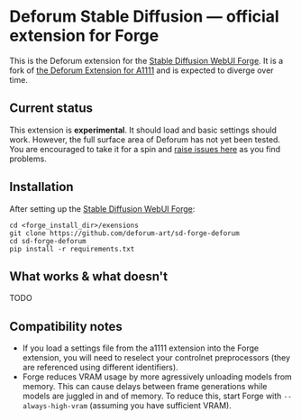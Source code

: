 
# Deforum Stable Diffusion — official extension for Forge

This is the Deforum extension for the [Stable Diffusion WebUI Forge](https://github.com/lllyasviel/stable-diffusion-webui-forge).
It is a fork of [the Deforum Extension for A1111](https://github.com/deforum-art/sd-webui-deforum) and is expected to diverge over time.

## Current status

This extension is **experimental**. It should load and basic settings should work. However, the full surface area of Deforum has not yet been tested. 
You are encouraged to take it for a spin and [raise issues here](https://github.com/deforum-art/sd-forge-deforum/issues) as you find problems.

## Installation

After setting up the [Stable Diffusion WebUI Forge](https://github.com/lllyasviel/stable-diffusion-webui-forge):

    cd <forge_install_dir>/exensions
    git clone https://github.com/deforum-art/sd-forge-deforum
    cd sd-forge-deforum
    pip install -r requirements.txt

## What works & what doesn't

TODO

## Compatibility notes

* If you load a settings file from the a1111 extension into the Forge extension, you will need to reselect your controlnet preprocessors (they are referenced using different identifiers).
* Forge reduces VRAM usage by more agressively unloading models from memory. This can cause delays between frame generations while models are juggled in and of memory. To reduce this, start Forge with `--always-high-vram` (assuming you have sufficient VRAM).
